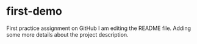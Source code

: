 # first-demo
First practice assignment on GitHub
I am editing the README file. Adding some more details about the project description.

